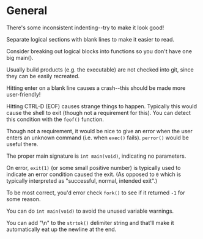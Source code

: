 # General

There's some inconsistent indenting--try to make it look good!

Separate logical sections with blank lines to make it easier to read.

Consider breaking out logical blocks into functions so you don't have one big main().

Usually build products (e.g. the executable) are not checked into git, since they can be easily recreated.

Hitting enter on a blank line causes a crash--this should be made more user-friendly!

Hitting CTRL-D (EOF) causes strange things to happen. Typically this would cause the shell to exit (though not a requirement for this). You can detect this condition with the `feof()` function.

Though not a requirement, it would be nice to give an error when the user enters an unknown command (i.e. when `exec()` fails). `perror()` would be useful there.

The proper main signature is `int main(void)`, indicating no parameters.

On error, `exit(1)` (or some small positive number) is typically used to indicate an error condition caused the exit. (As opposed to `0` which is typically interpreted as "successful, normal, intended exit".)

To be most correct, you'd error check `fork()` to see if it returned `-1` for some reason.

You can do `int main(void)` to avoid the unused variable warnings.

You can add "\n" to the `strtok()` delimiter string and that'll make it automatically eat up the newline at the end.
